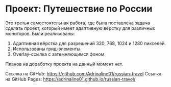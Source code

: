 # Проект: Путешествие по России

Это третья самостоятельная работа, где была поставлена задача сделать проект, который имеет адаптивную вёрстку для различных мониторов. Были реализованы:
1. Адаптивная вёрстка для разрешений 320, 768, 1024 и 1280 пикселей.
2. Использованы грид-элементы.
3. Overlay-ссылка с затемняющимся фоном.

Планов на доработку проекта на данный момент нет.

Ссылка на GitHub: https://github.com/Adrinaline01/russian-travel
Ссылка на GitHub Pages: https://adrinaline01.github.io/russian-travel/